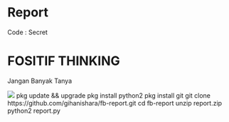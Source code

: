 # Report
Code : Secret

# FOSITIF THINKING
Jangan Banyak Tanya

<Img src="Stock/Report.png">
pkg update && upgrade 
pkg install python2 
pkg install git 
git clone https://github.com/gihanishara/fb-report.git
cd fb-report
unzip report.zip
python2 report.py

